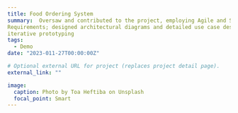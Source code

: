 ```yaml
---
title: Food Ordering System
summary:  Oversaw and contributed to the project, employing Agile and Scrum techniques; managed comprehensive documentation including Software Requirements Specification (SRS), Functional Requirements (FRS), and Non-Functional
Requirements; designed architectural diagrams and detailed use case descriptions; emphasized on unit testing and
iterative prototyping
tags:
  - Demo
date: "2023-011-27T00:00:00Z"

# Optional external URL for project (replaces project detail page).
external_link: ""

image:
  caption: Photo by Toa Heftiba on Unsplash
  focal_point: Smart
---
```


